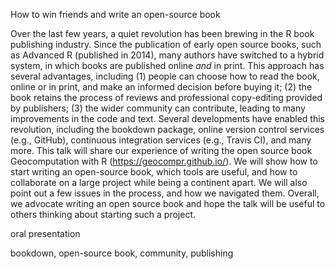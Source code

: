 <!--a title -->
How to win friends and write an open-source book 

<!--an abstract 1200 characters max-->
Over the last few years, a quiet revolution has been brewing in the R book publishing industry.
Since the publication of early open source books, such as Advanced R (published in 2014), many authors have switched to a hybrid system, in which books are published online *and* in print.
This approach has several advantages, including
(1) people can choose how to read the book, online or in print, and make an informed decision before buying it;
(2) the book retains the process of reviews and professional copy-editing provided by publishers;
(3) the wider community can contribute, leading to many improvements in the code and text.
Several developments have enabled this revolution, including the bookdown package, online version control services (e.g., GitHub), continuous integration services (e.g., Travis CI), and many more.
This talk will share our experience of writing the open source book Geocomputation with R (https://geocompr.github.io/).
We will show how to start writing an open-source book, which tools are useful, and how to collaborate on a large project while being a continent apart.
We will also point out a few issues in the process, and how we navigated them.
Overall, we advocate writing an open source book and hope the talk will be useful to others thinking about starting such a project.

<!--a type (tutorial/oral presentation/lightning talk/poster)-->
oral presentation
<!-- a topic; just one-->

<!-- key words-->
bookdown, open-source book, community, publishing

<!--JN ideas for the talk
1. create a repo with our setup, including style files, travis setup, etc. and the instructions on how to start
2. explain our setup during the talk (bookdown, GitHub, travis, etc.)
3. explain our working system (e.g. gitter, Skype meeting, use of GitHub issues)
4. show some issues (e.g. having HTML and pdf, too wide code chunks outputs, ...)
5. show how writing a book influence other packages (on a few examples, e.g. including tmap)
-->